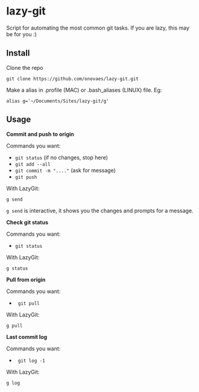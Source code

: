 lazy-git
========

Script for automating the most common git tasks.
If you are lazy, this may be for you :)

Install
-------

Clone the repo

    git clone https://github.com/onovaes/lazy-git.git

Make a alias in .profile (MAC) or .bash_aliases (LINUX) file. Eg:

    alias g='~/Documents/Sites/lazy-git/g' 

Usage
-----


**Commit and push to origin**

Commands you want:

- `git status` (if no changes, stop here)
- `git add --all`
- `git commit -m "...."` (ask for message)
- `git push`

With LazyGit:

```
g send
```

`g send` is interactive, it shows you the changes and prompts for a message.


**Check git status**

Commands you want:

- `git status`

With LazyGit:

```
g status
```

**Pull from origin**

Commands you want:
- ` git pull`

With LazyGit:

```
g pull
```

**Last commit log**

Commands you want:
- ` git log -1`

With LazyGit:

```
g log
```

